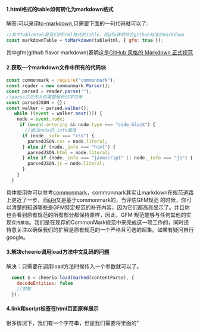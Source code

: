 #### 1.html格式的table如何转化为markdown格式
解答:可以采用[to-markdown](https://github.com/domchristie/to-markdown),只需要下面的一句代码就可以了:
```js
//其中tableHtml是我们的html格式的table，而gfm表明符合github标准的markdown
const markdownTable = toMarkdown(tableHtml, { gfm: true });
```
其中gfm(github flavor markdown)表明这是[GitHub 风格的 Markdown 正式规范](https://linux.cn/article-8399-1.html)

#### 2.获取一个markdown文件中所有的代码块
```js
const commonmark = require("commonmark");
const reader = new commonmark.Parser();
const parsed = reader.parse("");
//parse方法传入你需要解析的字符串
const parsedJSON = {}；
const walker = parsed.walker();
   while ((event = walker.next())) {
    node = event.node;
     if (event.entering && node.type === "code_block") {
       //通过node的_info属性
      if (node._info === "css") {
        parsedJSON.css = node.literal;
      } else if (node._info === "html") {
        parsedJSON.html = node.literal;
      } else if (node._info === "javascript" || node._info === "js") {
        parsedJSON.js = node.literal;
      }
    }
  }
```
具体使用你可以参考[commonmark](https://github.com/commonmark/commonmark.js)，commonmark其实让markdown在规范道路上更近了一步，而[`GFM`](https://qkldx.net/topic/576/github-%E9%A3%8E%E6%A0%BC%E7%9A%84-markdown-%E6%AD%A3%E5%BC%8F%E8%A7%84%E8%8C%83-%E5%8F%91%E5%B8%83)又是基于commonmark的，当评估GFM规范 的时候，你可以清楚的知道哪些是GFM特定规范的补充内容，因为它们都高亮显示了。并且你也会看到原有规范的所有部分都保持原样，因此，GFM 规范能够与任何其他的实现`保持兼容`。我们是在现存的CommonMark规范中来完成这一项工作的，同时还特意关注以确保我们的扩展是原有规范的一个严格且可选的超集。如果有疑问自行google。

#### 3.解决cheerio调用load方法中文乱码的问题
解决：只需要在调用load方法时候传入一个参数就可以了。
```js
  const $ = cheerio.load(marked(contentParse), {
    decodeEntities: false
    //参数
  });
```

#### 4.link和script标签在html页面原样展示
很多情况下，我们有一个字符串，但是我们需要将里面的"<script/>"标签内容原样展示，这时候就需要对我们的标签进行转义，此时你可以参考我的[转义字符串中的script标签](https://github.com/liangklfangl/string.protype)。此时我们可以将转义后的字符串转化为markdown格式:
```js
var scriptRegex = /(<script\b[^>]*>)([\s\S]*?)(<\/script>)/gm;
var linkRegex = /(<link\b[^>]*>)([\s\S]*?)(<\/link>)/gm;
/**
 * 转义script标签防止被解
 * @param  {[type]} str [description]
 * @return {[type]}     [description]
 */
function escapeChars(str) {
  str = str.replace(/&/g, '&amp;');
  str = str.replace(/</g, '&lt;');
  str = str.replace(/>/g, '&gt;');
  str = str.replace(/'/g, '&acute;');
  str = str.replace(/"/g, '&quot;');
  str = str.replace(/\|/g, '&brvbar;');
  return str;
}

  var toMarkdown = require("to-markdown");
  var descriptionContent = encodeScript($(whenUse).nextUntil("h2").html());
  //html片段并转义script标签
  var readme = "<p>" + descriptionFirst.html() + "</p><h2>" + whenUse.html() + "</h2>" + descriptionContent;
  toMarkdown(readme, { gfm: true });
  //to-markdown将我们的html转化为markdown，此时我们转义后的script又回到了script标签了
```
此时[react-markdown](https://github.com/rexxars/react-markdown)就可以原样解析出来了。当然，我们的link标签也是需要编码的:
```js
function encodeLink(str){
  return str.replace(linkRegex,function(matched,$1,$2,$3){
   const replacedStr = escapeChars($1)+$2+escapeChars($3)
   return replacedStr;
  });
}
```

#### 5.使用codeMirror报错
报错信息如下:
<pre>
Uncaught TypeError: Cannot read property 'value' of null
    at Function.H.fromTextArea (codemirror.min.js:1)
    at MarkdownEdit._this.mountedMdEditor (MarkdownEdit.js:96)
    at MarkdownEdit.componentDidMount (MarkdownEdit.js:148)
    at ReactCompositeComponent.js:264
    at measureLifeCyclePerf (ReactCompositeComponent.js:75)
    at ReactCompositeComponent.js:263
    at CallbackQueue.notifyAll (CallbackQueue.js:76)
    at ReactReconcileTransaction.close (ReactReconcileTransaction.js:80)
    at ReactReconcileTransaction.closeAll (Transaction.js:209)
    at ReactReconcileTransaction.perform (Transaction.js:156)
</pre>

一开始我猜测是我没有给textarea设置value或者defaultValue：
```js
<textarea
    name="markdownRaw"
    id="markdownRaw"
    style={{ width: "100%", display: "none" }}
/>
```
最后发现不是这么回事，而是我将这个textarea放到Modal里面，导致Modal没有展示的时候无法获取到这个textarea，所以修改为如下内容即可:
```js
<Modal
  title="你在编辑在线文档"
  width={"90%"}
  height={"calc(100vh - 60px)"}
  visible={this.state.isEditMd}
  onOk={this.handleOk}
  onCancel={this.handleCancel}
>
  <div
    id="iframewrapper"
    style={{ height: "100%", width: "100%" }}
  />
</Modal>
<textarea
  name="markdownRaw"
  id="markdownRaw"
  style={{ width: "100%", display: "none" }}
/>
<\/Col>
```
这里使用codeMirror遇到的问题都是与Modal有关，所以一般我们都是完成一定的操作后Modal显示了，然后做特定的操作，如下:
```js
editMarkdown = source => {
  this.setState(
    {
      isEditMd: true
    },
    () => {
      this.submitTryit();
    }
  );
};
```



参考资料:

[如何看待尝试标准化并取代 Markdown 的 CommonMark ？](https://www.zhihu.com/question/25417178/answer/30765483)

[通用标注(CommonMark)](http://www.commonmark.cn/w/)

[《GitHub 风格的 Markdown 正式规范》发布](https://qkldx.net/topic/576/github-%E9%A3%8E%E6%A0%BC%E7%9A%84-markdown-%E6%AD%A3%E5%BC%8F%E8%A7%84%E8%8C%83-%E5%8F%91%E5%B8%83)
